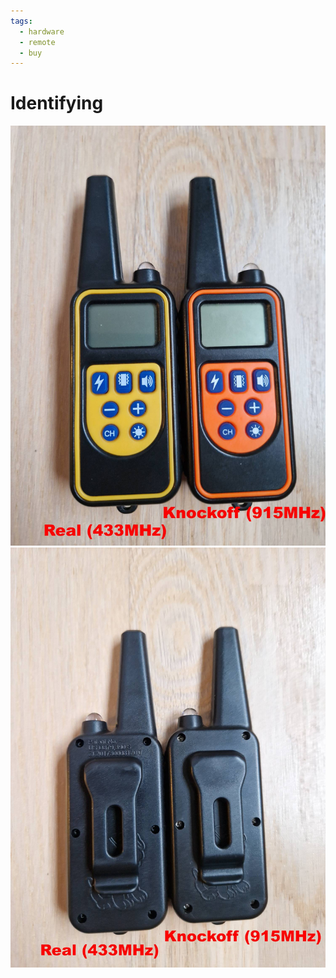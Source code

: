 ```yaml
---
tags:
  - hardware
  - remote
  - buy
---
```


# Identifying

![Real and Knockoff - Front](../../static/remote/real-and-knockoff-front.jpg)
![Real and Knockoff - Back](../../static/remote/real-and-knockoff-back.jpg)
